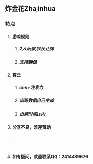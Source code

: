 ## 炸金花Zhajinhua

### 特点

1. #### 游戏规则

   1. ##### 2人玩家,农民让牌

   2. ##### 支持翻倍

2. #### 算法

   1. ##### cnn+注意力

   2. ##### 训练数据自己生成

   3. ##### 出牌时间1s内

3. #### 分享不易，欢迎赞助

   <img src="https://tva1.sinaimg.cn/large/008i3skNgy1gq97a7yekmj30u0156tbu.jpg" alt="WechatIMG4" width=375 style="zoom:10%;" />

4. #### 如有疑问，欢迎联系QQ：2414489676

